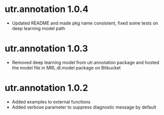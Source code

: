# utr.annotation 1.0.4
* Updated README and made pkg name consistent, fixed some tests on deep learning model path

# utr.annotation 1.0.3
* Removed deep learning model from utr.annotation package and hosted the model file in MRL.dl.model package on Bitbucket

# utr.annotation 1.0.2
* Added examples to external functions
* Added verbose parameter to suppress diagnostic message by default


